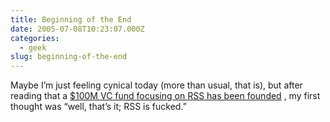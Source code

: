 ```yaml
---
title: Beginning of the End
date: 2005-07-08T10:23:07.000Z
categories:
  - geek
slug: beginning-of-the-end
---
```

Maybe I’m just feeling cynical today (more than usual, that is), but after reading that a [$100M <span class="caps">VC</span> fund focusing on <span class="caps">RSS</span> has been founded][1] , my first thought was “well, that’s it; <span class="caps">RSS</span> is fucked.”



 [1]: http://www.ionrss.com/pages/2005/07/were_off_to_the.php
